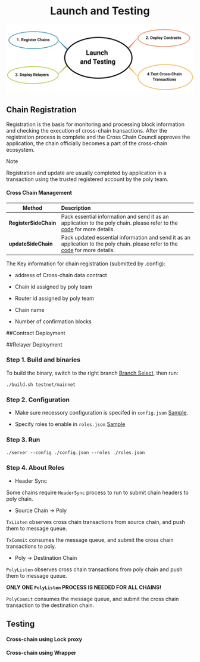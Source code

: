 <h1 align="center">Launch and Testing</h1>

<div align=center><img src="resources/launch_and_testing.png" alt=""/></div>

## Chain Registration
Registration is the basis for monitoring and processing block information and checking the execution of cross-chain transactions. After the registration process is complete and the Cross Chain Council approves the application, the chain officially becomes a part of the cross-chain ecosystem. 

> [!NOTE]
> Registration and update are usually completed by application in a transaction using the trusted registered account by the poly team.

#### Cross Chain Management

| Method                | Description                                                  |
| --------------------- | :----------------------------------------------------------- |
| **RegisterSideChain** | Pack essential information and send it as an application to the poly chain. please refer to the [code](https://github.com/polynetwork/poly-io-test/blob/035b7fadee297e6e1b5a0b3dcde80f22442d8fb1/cmd/tools/run.go#L1765) for more details. |
| **updateSideChain**   | Pack updated essential information and send it as an application to the poly chain. please refer to the [code](https://github.com/polynetwork/poly-io-test/blob/035b7fadee297e6e1b5a0b3dcde80f22442d8fb1/cmd/tools/run.go#L2248) for more details. |

The Key information for chain registration (submitted by .config):

- address of Cross-chain data contract

- Chain id assigned by poly team

- Router id assigned by poly team

- Chain name

- Number of confirmation blocks

##Contract Deployment

##Relayer Deployment

### Step 1. Build and binaries

To build the binary, switch to the right branch [Branch Select](https://github.com/polynetwork/poly-relayer/blob/main/README.md#supported-chains), then run:


```
./build.sh testnet/mainnet
```


### Step 2. Configuration

* Make sure necessory configuration is specifed in `config.json` [Sample](https://github.com/polynetwork/poly-relayer/blob/main/config.sample.json).

* Specify roles to enable in `roles.json` [Sample](https://github.com/polynetwork/poly-relayer/blob/main/roles.sample.json)


### Step 3. Run


```
./server --config ./config.json --roles ./roles.json
```


### Step 4. About Roles 

* Header Sync

Some chains require `HeaderSync` process to run to submit chain headers to poly chain. 


* Source Chain -> Poly

`TxListen` observes cross chain transactions from source chain, and push them to message queue.


`TxCommit` consumes the message queue, and submit the cross chain transactions to poly.


* Poly -> Destination Chain

`PolyListen` observes cross chain transactions from poly chain and push them to message queue.

**ONLY ONE `PolyListen` PROCESS IS NEEDED FOR ALL CHAINS!**


`PolyCommit` consumes the message queue, and submit the cross chain transaction to the destination chain.



## Testing

#### Cross-chain using Lock proxy

#### Cross-chain using Wrapper

